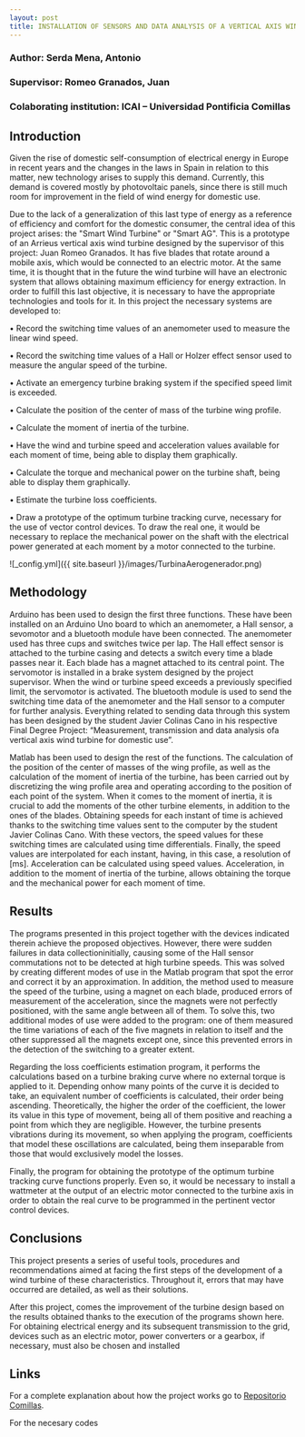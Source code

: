 ```yaml
---
layout: post
title: INSTALLATION OF SENSORS AND DATA ANALYSIS OF A VERTICAL AXIS WIND TURBINE FOR DOMESTIC USE
---
```

### Author: Serda Mena, Antonio
### Supervisor: Romeo Granados, Juan
### Colaborating institution: ICAI – Universidad Pontificia Comillas

## Introduction
Given the rise of domestic self-consumption of electrical energy in Europe in recent years and the changes in the laws in Spain in relation to this matter, new technology arises to supply this demand. Currently, this demand is covered mostly by photovoltaic panels, since there is still much room for improvement in the field of wind energy for domestic use.

Due to the lack of a generalization of this last type of energy as a reference of efficiency and comfort for the domestic consumer, the central idea of this project arises: the "Smart Wind Turbine" or "Smart AG". This is a prototype of an Arrieus vertical axis wind turbine designed by the supervisor of this project: Juan Romeo Granados. It has five blades that rotate around a mobile axis, which would be connected to an electric motor. At the same time, it is thought that in the future the wind turbine will have an electronic system that allows obtaining maximum efficiency for energy extraction.
In order to fulfill this last objective, it is necessary to have the appropriate technologies and tools for it. In this project the necessary systems are developed to:

• Record the switching time values of an anemometer used to measure the linear wind speed.

• Record the switching time values of a Hall or Holzer effect sensor used to measure the angular speed of the turbine.

• Activate an emergency turbine braking system if the specified speed limit is exceeded.

• Calculate the position of the center of mass of the turbine wing profile.

• Calculate the moment of inertia of the turbine.

• Have the wind and turbine speed and acceleration values available for each moment of time, being able to display them graphically.

• Calculate the torque and mechanical power on the turbine shaft, being able to display them graphically.

• Estimate the turbine loss coefficients.

• Draw a prototype of the optimum turbine tracking curve, necessary for the use of vector control devices. To draw the real one, it would be necessary to replace the mechanical power on the shaft with the electrical power generated at each moment by a motor connected to the turbine.

![_config.yml]({{ site.baseurl }}/images/TurbinaAerogenerador.png)

## Methodology
Arduino has been used to design the first three functions. These have been 
installed on an Arduino Uno board to which an anemometer, a Hall sensor, a sevomotor and a bluetooth module have been connected. The anemometer used has three cups and switches twice per lap. The Hall effect sensor is attached to the turbine casing and detects a switch every time a blade passes near it. Each blade has a magnet attached to its central point. The servomotor is installed in a brake system designed by the project supervisor. When the wind or turbine speed exceeds a previously specified limit, the servomotor is activated. The bluetooth module is used to send the switching time data of the anemometer and the Hall sensor to a computer for further analysis. Everything related to sending data through this system has been designed by the student Javier Colinas Cano in his respective Final Degree Project: “Measurement, transmission and data analysis ofa vertical axis wind turbine for domestic use”.

Matlab has been used to design the rest of the functions. The calculation of the position of the center of masses of the wing profile, as well as the calculation of the moment of inertia of the turbine, has been carried out by discretizing the wing profile area and operating according to the position of each point of the system. When it comes to the moment of inertia, it is crucial to add the moments of the other turbine elements, in addition to the ones of the blades. Obtaining speeds for each instant of time is achieved thanks to the switching time values sent to the computer by the student Javier Colinas Cano. With these vectors, the speed values for these switching times are calculated using time differentials. Finally, the speed values are interpolated for each instant, having, in this case, a resolution of [ms]. Acceleration can be calculated using speed values. Acceleration, in addition to the moment of inertia of the turbine, allows obtaining the torque and the mechanical power for each moment of time.

## Results
The programs presented in this project together with the devices indicated therein achieve the proposed objectives. However, there were sudden failures in data collectioninitially, causing some of the Hall sensor commutations not to be detected at high turbine speeds. This was solved by creating different modes of use in the Matlab program that spot the error and correct it by an approximation. In addition, the method used to measure the speed of the turbine, using a magnet on each blade, produced errors of measurement of the acceleration, since the magnets were not perfectly positioned, with the same angle between all of them. To solve this, two additional modes of use were added to the program: one of them measured the time variations of each of the five magnets in relation to itself and the other suppressed all the magnets except one, since this prevented errors in the detection of the switching to a greater extent.

Regarding the loss coefficients estimation program, it performs the calculations based on a turbine braking curve where no external torque is applied to it. Depending onhow many points of the curve it is decided to take, an equivalent number of coefficients is calculated, their order being ascending. Theoretically, the higher the order of the coefficient, the lower its value in this type of movement, being all of them positive and reaching a point from which they are negligible. However, the turbine presents vibrations during its movement, so when applying the program, coefficients that model these oscillations are calculated, being them inseparable from those that would exclusively model the losses.

Finally, the program for obtaining the prototype of the optimum turbine tracking curve functions properly. Even so, it would be necessary to install a wattmeter at the output of an electric motor connected to the turbine axis in order to obtain the real curve to be programmed in the pertinent vector control devices.

## Conclusions
This project presents a series of useful tools, procedures and recommendations aimed at facing the first steps of the development of a wind turbine of these characteristics. Throughout it, errors that may have occurred are detailed, as well as their solutions.

After this project, comes the improvement of the turbine design based on the results obtained thanks to the execution of the programs shown here. For obtaining electrical energy and its subsequent transmission to the grid, devices such as an electric motor, power converters or a gearbox, if necessary, must also be chosen and installed

## Links
For a complete explanation about how the project works go to [Repositorio Comillas](http://hdl.handle.net/11531/41777).

For the necesary codes 
